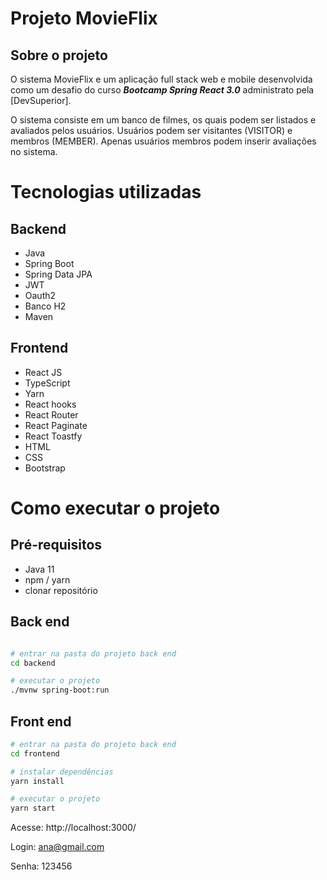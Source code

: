 # Projeto MovieFlix

## Sobre o projeto
O sistema MovieFlix e um aplicação full stack web e mobile desenvolvida como um desafio do curso ***Bootcamp Spring React 3.0*** administrato pela
[DevSuperior].

O sistema consiste em um banco de filmes, os quais podem ser listados e avaliados pelos usuários. Usuários podem ser visitantes (VISITOR) e membros (MEMBER). Apenas usuários membros podem inserir avaliações no sistema.

# Tecnologias utilizadas
## Backend
- Java
- Spring Boot
- Spring Data JPA
- JWT
- Oauth2
- Banco H2
- Maven

## Frontend
- React JS
- TypeScript
- Yarn
- React hooks
- React Router
- React Paginate
- React Toastfy
- HTML
- CSS
- Bootstrap

# Como executar o projeto

## Pré-requisitos
- Java 11
- npm / yarn
- clonar repositório

## Back end

```bash

# entrar na pasta do projeto back end
cd backend

# executar o projeto
./mvnw spring-boot:run
```

## Front end

```bash
# entrar na pasta do projeto back end
cd frontend

# instalar dependências
yarn install

# executar o projeto
yarn start
```
Acesse: http://localhost:3000/

Login: ana@gmail.com

Senha: 123456
